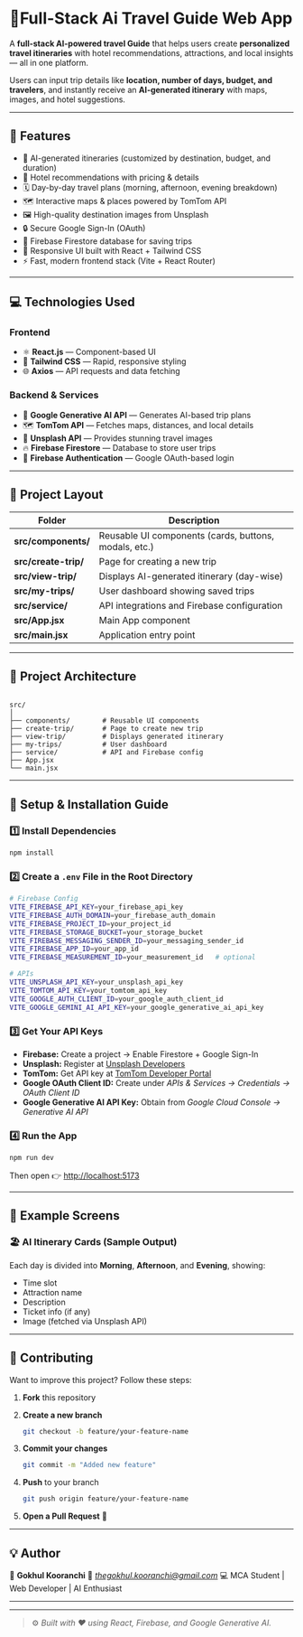 # 🧭Full-Stack Ai Travel Guide Web App

A **full-stack AI-powered travel Guide** that helps users create **personalized travel itineraries** with hotel recommendations, attractions, and local insights — all in one platform.

Users can input trip details like **location, number of days, budget, and travelers**, and instantly receive an **AI-generated itinerary** with maps, images, and hotel suggestions.

---

## 🚀 Features

- 🤖 AI-generated itineraries (customized by destination, budget, and duration)
- 🏨 Hotel recommendations with pricing & details
- 🗓️ Day-by-day travel plans (morning, afternoon, evening breakdown)
- 🗺️ Interactive maps & places powered by TomTom API
- 🖼️ High-quality destination images from Unsplash
- 🔒 Secure Google Sign-In (OAuth)
- 💾 Firebase Firestore database for saving trips
- 🎨 Responsive UI built with React + Tailwind CSS
- ⚡ Fast, modern frontend stack (Vite + React Router)

---

## 💻 Technologies Used

### **Frontend**
- ⚛️ **React.js** — Component-based UI  
- 🎨 **Tailwind CSS** — Rapid, responsive styling  
- 🌐 **Axios** — API requests and data fetching  

### **Backend & Services**
- 🧠 **Google Generative AI API** — Generates AI-based trip plans  
- 🗺️ **TomTom API** — Fetches maps, distances, and local details  
- 📸 **Unsplash API** — Provides stunning travel images  
- 🔥 **Firebase Firestore** — Database to store user trips  
- 🔐 **Firebase Authentication** — Google OAuth-based login  

---

## 📂 Project Layout

| Folder | Description |
|--------|--------------|
| **src/components/** | Reusable UI components (cards, buttons, modals, etc.) |
| **src/create-trip/** | Page for creating a new trip |
| **src/view-trip/** | Displays AI-generated itinerary (day-wise) |
| **src/my-trips/** | User dashboard showing saved trips |
| **src/service/** | API integrations and Firebase configuration |
| **src/App.jsx** | Main App component |
| **src/main.jsx** | Application entry point |

---

## 🧱 Project Architecture

```

src/
│
├── components/        # Reusable UI components
├── create-trip/       # Page to create new trip
├── view-trip/         # Displays generated itinerary
├── my-trips/          # User dashboard
├── service/           # API and Firebase config
├── App.jsx
└── main.jsx

````

---

## 🧾 Setup & Installation Guide

### 1️⃣ Install Dependencies

```bash
npm install
````

### 2️⃣ Create a `.env` File in the Root Directory

```bash
# Firebase Config
VITE_FIREBASE_API_KEY=your_firebase_api_key
VITE_FIREBASE_AUTH_DOMAIN=your_firebase_auth_domain
VITE_FIREBASE_PROJECT_ID=your_project_id
VITE_FIREBASE_STORAGE_BUCKET=your_storage_bucket
VITE_FIREBASE_MESSAGING_SENDER_ID=your_messaging_sender_id
VITE_FIREBASE_APP_ID=your_app_id
VITE_FIREBASE_MEASUREMENT_ID=your_measurement_id   # optional

# APIs
VITE_UNSPLASH_API_KEY=your_unsplash_api_key
VITE_TOMTOM_API_KEY=your_tomtom_api_key
VITE_GOOGLE_AUTH_CLIENT_ID=your_google_auth_client_id
VITE_GOOGLE_GEMINI_AI_API_KEY=your_google_generative_ai_api_key
```

### 3️⃣ Get Your API Keys

* **Firebase:** Create a project → Enable Firestore + Google Sign-In
* **Unsplash:** Register at [Unsplash Developers](https://unsplash.com/developers)
* **TomTom:** Get API key at [TomTom Developer Portal](https://developer.tomtom.com/)
* **Google OAuth Client ID:** Create under *APIs & Services → Credentials → OAuth Client ID*
* **Google Generative AI API Key:** Obtain from *Google Cloud Console → Generative AI API*

### 4️⃣ Run the App

```bash
npm run dev
```

Then open 👉 [http://localhost:5173](http://localhost:5173)

---

## 📸 Example Screens

### 🏖️ AI Itinerary Cards (Sample Output)

Each day is divided into **Morning**, **Afternoon**, and **Evening**, showing:

* Time slot
* Attraction name
* Description
* Ticket info (if any)
* Image (fetched via Unsplash API)

---

## 🤝 Contributing

Want to improve this project? Follow these steps:

1. **Fork** this repository
2. **Create a new branch**

   ```bash
   git checkout -b feature/your-feature-name
   ```
3. **Commit your changes**

   ```bash
   git commit -m "Added new feature"
   ```
4. **Push** to your branch

   ```bash
   git push origin feature/your-feature-name
   ```
5. **Open a Pull Request** 🚀

---

## 💡 Author

👤 **Gokhul Kooranchi**
📧 *[thegokhul.kooranchi@gmail.com](mailto:gokhulkooranchi@gmail.com)*
💻 MCA Student | Web Developer | AI Enthusiast

---

---

> ⚙️ *Built with ❤️ using React, Firebase, and Google Generative AI.*

```

